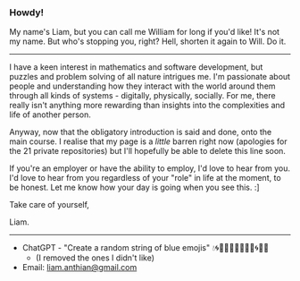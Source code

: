 ### Howdy!
<!-- So I've created the profile readme, now I need to find something to say in it... dilemma, dilemma 🌀🧿 -->
My name's Liam, but you can call me William for long if you'd like! It's not my name. But who's stopping you, right? Hell, shorten it again to Will. Do it.

---
I have a keen interest in mathematics and software development, but puzzles and problem solving of all nature intrigues me. I'm passionate about people and understanding how they interact with the world around them through all kinds of systems - digitally, physically, socially. For me, there really isn't anything more rewarding than insights into the complexities and life of another person.

Anyway, now that the obligatory introduction is said and done, onto the main course. I realise that my page is a *little* barren right now (apologies for the 21 private repositories) but I'll hopefully be able to delete this line soon. 

If you're an employer or have the ability to employ, I'd love to hear from you. I'd love to hear from you regardless of your "role" in life at the moment, to be honest. Let me know how your day is going when you see this. :]

Take care of yourself,

Liam.

---
* ChatGPT - "Create a random string of blue emojis" 💧🌀🐳🔵🔷💙🌊💠💎🌀🔵🌌
  * (I removed the ones I didn't like)
* Email: liam.anthian@gmail.com
<!-- Obligatory blank line at end of file B) -->
